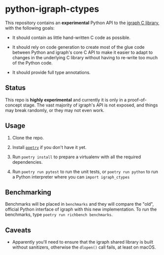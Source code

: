 # python-igraph-ctypes

This repository contains an **experimental** Python API to the [igraph C
library](https://igraph.org), with the following goals:

- It should contain as little hand-written C code as possible.

- It should rely on code generation to create most of the glue code between
  Python and igraph's core C API to make it easier to adapt to changes in the
  underlying C library without having to re-write too much of the Python code.

- It should provide full type annotations.

## Status

This repo is **highly experimental** and currently it is only in
a proof-of-concept stage. The vast majority of igraph's API is not exposed, and
things may break randomly, or they may not even work.

## Usage

1. Clone the repo.

2. Install [`poetry`](https://python-poetry.org) if you don't have it yet.

3. Run `poetry install` to prepare a virtualenv with all the required
   dependencies.

4. Run `poetry run pytest` to run the unit tests, or `poetry run python` to run
   a Python interpreter where you can `import igraph_ctypes`

## Benchmarking

Benchmarks will be placed in `benchmarks` and they will compare the "old",
official Python interface of igraph with this new implementation. To run the
benchmarks, type `poetry run richbench benchmarks`.

## Caveats

- Apparently you'll need to ensure that the igraph shared library is built
  without sanitizers, otherwise the `dlopen()` call fails, at least on macOS.
